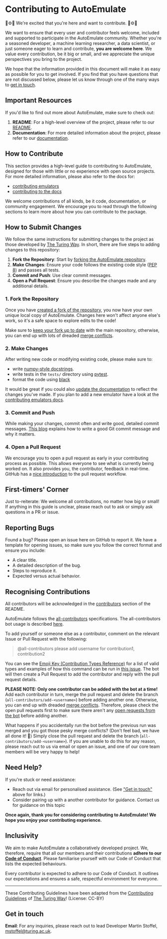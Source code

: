 # Contributing to AutoEmulate

💫⚙️🤖 We're excited that you're here and want to contribute. 🤖⚙️💫

We want to ensure that every user and contributor feels welcome, included and supported to participate in the AutoEmulate community. Whether you're a seasoned developer, a machine learning researcher, a data scientist, or just someone eager to learn and contribute, **you are welcome here**. We value every contribution, be it big or small, and we appreciate the unique perspectives you bring to the project.

We hope that the information provided in this document will make it as easy as possible for you to get involved. If you find that you have questions that are not discussed below, please let us know through one of the many ways to [get in touch](#get-in-touch).

## Important Resources

If you'd like to find out more about AutoEmulate, make sure to check out:

1. **README**: For a high-level overview of the project, please refer to our [README](https://github.com/alan-turing-institute/autoemulate/blob/main/README.md).
2. **Documentation**: For more detailed information about the project, please refer to our [documentation](https://alan-turing-institute.github.io/autoemulate).

## How to Contribute

This section provides a high-level guide to contributing to AutoEmulate, designed for those with little or no experience with open source projects. For more detailed information, please also refer to the docs for:

* [contributing emulators](contributing-emulators.md)
* [contributing to the docs](contributing-docs.md)


We welcome contributions of all kinds, be it code, documentation, or community engagement. We encourage you to read through the following sections to learn more about how you can contribute to the package.

## How to Submit Changes

We follow the same instructions for submitting changes to the project as those developed by [The Turing Way](https://github.com/the-turing-way/the-turing-way/blob/main/CONTRIBUTING.md#making-a-change-with-a-pull-request). In short, there are five steps to adding changes to this repository:

1. **Fork the Repository**: Start by [forking the AutoEmulate repository](https://github.com/alan-turing-institute/autoemulate/fork).
2. **Make Changes**: Ensure your code follows the existing code style ([PEP 8](https://peps.python.org/pep-0008/)) and passes all tests.
3. **Commit and Push**: Use clear commit messages.
4. **Open a Pull Request**: Ensure you describe the changes made and any additional details.

### 1. Fork the Repository

Once you have [created a fork of the repository](https://github.com/alan-turing-institute/autoemulate/fork), you now have your own unique local copy of AutoEmulate. Changes here won't affect anyone else's work, so it's a safe space to explore edits to the code!

Make sure to [keep your fork up to date](https://docs.github.com/en/pull-requests/collaborating-with-pull-requests/working-with-forks/syncing-a-fork) with the main repository, otherwise, you can end up with lots of dreaded [merge conflicts](https://docs.github.com/en/pull-requests/collaborating-with-pull-requests/addressing-merge-conflicts/about-merge-conflicts).

### 2. Make Changes

After writing new code or modifying existing code, please make sure to:
* write [numpy-style docstrings](https://numpydoc.readthedocs.io/en/latest/format.html).
* write tests in the `tests/` directory using [pytest](https://docs.pytest.org/en/7.4.x/).
* format the code using [black](https://github.com/psf/black)

It would be great if you could also [update the documentation](contributing-docs.md) to reflect the changes you've made. If you plan to add a new emulator have a look at the [contributing emulators docs](contributing-emulators.md).

### 3. Commit and Push

While making your changes, commit often and write good, detailed commit messages. [This blog](https://chris.beams.io/posts/git-commit/) explains how to write a good Git commit message and why it matters.

### 4. Open a Pull Request

We encourage you to open a pull request as early in your contributing process as possible. This allows everyone to see what is currently being worked on. It also provides you, the contributor, feedback in real-time. GitHub has a [nice introduction](https://guides.github.com/introduction/flow) to the pull request workflow.

## First-timers' Corner

Just to-reiterate: We welcome all contributions, no matter how big or small! If anything in this guide is unclear, please reach out to ask or simply ask questions in a PR or issue.

## Reporting Bugs

Found a bug? Please open an issue here on GitHub to report it. We have a template for opening issues, so make sure you follow the correct format and ensure you include:

* A clear title.
* A detailed description of the bug.
* Steps to reproduce it.
* Expected versus actual behavior.

## Recognising Contributions

All contributors will be acknowledged in the [contributors](https://github.com/alan-turing-institute/autoemulate/tree/main#contributors) section of the README. 

AutoEmulate follows the [all-contributors](https://github.com/kentcdodds/all-contributors#emoji-key) specifications. The all-contributors bot usage is described [here](https://allcontributors.org/docs/en/bot/usage).

To add yourself or someone else as a contributor, comment on the relevant Issue or Pull Request with the following:

> @all-contributors please add username for contribution1, contribution2

You can see the [Emoji Key (Contribution Types Reference)](https://allcontributors.org/docs/en/emoji-key) for a list of valid <contribution> types and examples of how this command can be run in [this issue](https://github.com/alan-turing-institute/autoemulate/issues/94). The bot will then create a Pull Request to add the contributor and reply with the pull request details.

**PLEASE NOTE: Only one contributor can be added with the bot at a time!** Add each contributor in turn, merge the pull request and delete the branch (`all-contributors/add-<username>`) before adding another one. Otherwise, you can end up with dreaded [merge conflicts](https://help.github.com/articles/about-merge-conflicts). Therefore, please check the open pull requests first to make sure there aren't any [open requests from the bot](https://github.com/alan-turing-institute/autoemulate/pulls/app%2Fallcontributors) before adding another.

What happens if you accidentally run the bot before the previous run was merged and you got those pesky merge conflicts? (Don't feel bad, we have all done it! 🙈) Simply close the pull request and delete the branch (`all-contributors/add-<username>`). If you are unable to do this for any reason, please <!-- let us know on Slack <link to Slack>--> reach out to us via email or open an issue, and one of our core team members will be very happy to help!

## Need Help?

If you're stuck or need assistance:

<!-- #TODO #148 - Check our [FAQ](<ADD LINK TO FAQ DOCUMENT>) section first. -->
- Reach out <!-- on Slack or --> via email for personalised assistance. (See ["Get in touch"](#get-in-touch) above for links.)
- Consider pairing up with a another contributor for guidance. <!-- You can always find us in the Slack channel and we're happy to chat! -->Contact us for guidance on this topic

**Once again, thank you for considering contributing to AutoEmulate! We hope you enjoy your contributing experience.**

## Inclusivity

We aim to make AutoEmulate a collaboratively developed project. We, therefore, require that all our members and their contributions **adhere to our [Code of Conduct](./CODE_OF_CONDUCT.md)**. Please familiarise yourself with our Code of Conduct that lists the expected behaviours.

Every contributor is expected to adhere to our Code of Conduct. It outlines our expectations and ensures a safe, respectful environment for everyone.

----

These Contributing Guidelines have been adapted from the [Contributing Guidelines](https://github.com/the-turing-way/the-turing-way/blob/main/CONTRIBUTING.md#recognising-contributions) of [The Turing Way](https://github.com/the-turing-way/the-turing-way)! (License: CC-BY)

## Get in touch

**Email**: For any inquiries, please reach out to lead Developer Martin Stoffel, mstoffel@turing.ac.uk.

<!-- The easiest way to get involved with the active development of AutoEmulate is to join our regular community calls. The community calls are currently on a hiatus but if you are interested in participating in the forthcoming community calls, which will start in 2024, you should join our Slack workspace, where conversation about when to hold the community calls in the future will take place. -->

<!--
**Slack Workspace**: Join our [AutoEmulate Slack channel](<LINK TO SIGN-UP OR TO THE SLACK TEAM>) for discussions, queries, and community interactions. Send us an email at kwesterling@turing.ac.uk to request an invite.
-->